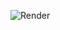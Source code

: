 ![Render](https://circleci.com/api/v1/project/justuswilhelm/weekend-render/latest/artifacts/0/$CIRCLE_ARTIFACTS/graphic.ppm)
